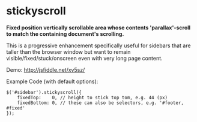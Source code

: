 stickyscroll
============

**Fixed position vertically scrollable area whose contents 'parallax'-scroll to match the containing document's scrolling.**

This is a progressive enhancement specifically useful for sidebars that are taller than the browser window but want to remain visible/fixed/stuck/onscreen even with very long page content.

Demo: http://jsfiddle.net/xv5sz/

Example Code (with default options):

    $('#sidebar').stickyscroll({
    	fixedTop:    0, // height to stick top tom, e.g. 44 (px)
    	fixedBottom: 0, // these can also be selectors, e.g. '#footer, #fixed'
    });
